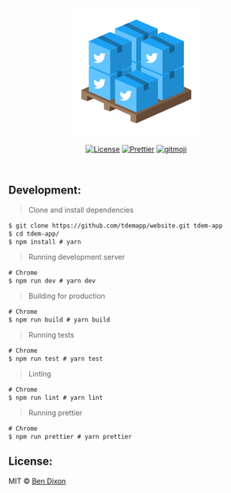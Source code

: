 <div align='center'>

  <a href='https://github.com/tdemapp/tdem/releases'>
    <img alt='TweetDeck Extension Manager' width='256px' src='https://raw.githubusercontent.com/tdemapp/assets/master/icon-1024.png' />
  </a>

  [![License](https://img.shields.io/badge/license-mit-blue.svg?longCache=true&style=for-the-badge)](https://github.com/tdemapp/tdem/blob/webpack/LICENSE) 
  [![Prettier](https://img.shields.io/badge/code--style-%20prettier-c596c7.svg?longCache=true&style=for-the-badge)](https://prettier.io/) 
  [![gitmoji](https://img.shields.io/badge/gitmoji-%20%F0%9F%98%9C%20%F0%9F%98%8D-FFDD67.svg?longCache=true&style=for-the-badge)](https://gitmoji.carloscuesta.me/) 

  <br />
</div>

## Development:

> Clone and install dependencies
```shell
$ git clone https://github.com/tdemapp/website.git tdem-app
$ cd tdem-app/
$ npm install # yarn
```

> Running development server
```shell
# Chrome
$ npm run dev # yarn dev
```

> Building for production
```shell
# Chrome
$ npm run build # yarn build
```

> Running tests
```shell
# Chrome
$ npm run test # yarn test
```

> Linting
```shell
# Chrome
$ npm run lint # yarn lint
```

> Running prettier
```shell
# Chrome
$ npm run prettier # yarn prettier
```

## License:

MIT © [Ben Dixon](https://github.com/tdemapp/tdem/blob/webpack/LICENSE)
